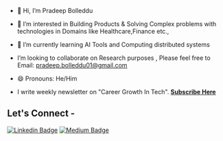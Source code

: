 - 👋 Hi, I’m Pradeep Bolleddu
- 👀 I’m interested in Building Products & Solving Complex problems with technologies in Domains like Healthcare,Finance etc.,
- 🌱 I’m currently learning AI Tools and Computing distributed systems
-  I’m looking to collaborate on Research purposes , Please feel free to Email: pradeep.bolleddu01@gmail.com
- 😄 Pronouns: He/Him



- I write weekly newsletter on "Career Growth In Tech". <a href="https://blog-46677398.hubspotpagebuilder.com/en-us/"> <b>Subscribe Here</b></a>

## Let's Connect -
[![Linkedin Badge](https://img.shields.io/badge/-Pradeepbolleddu-blue?style=flat-square&logo=Linkedin&logoColor=white&link=https://www.linkedin.com/in/pradeepbolleddu/)](https://www.linkedin.com/in/pradeep-pb-bolleddu-4745991b2/)
[![Medium Badge](https://img.shields.io/badge/-@bolleddu15-03a57a?style=flat-square&labelColor=000000&logo=Medium&link=https://medium.com/@bolleddu15)](https://bolleddu15.medium.com/)

